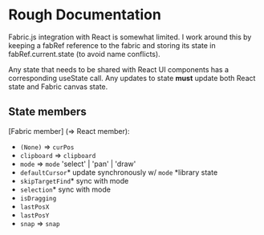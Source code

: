# Rough Documentation

Fabric.js integration with React is somewhat limited. I work around this by keeping a fabRef reference to the fabric and storing its state in fabRef.current.state (to avoid name conflicts).

Any state that needs to be shared with React UI components has a corresponding useState call. Any updates to state **must** update both React state and Fabric canvas state.

## State members
[Fabric member] (=> React member):
- `(None)` => `curPos`
- `clipboard` => `clipboard`
- `mode` => `mode` 'select' | 'pan' | 'draw'
- `defaultCursor`*  update synchronously w/ `mode` *library state
- `skipTargetFind`* sync with mode
- `selection`*    sync with mode
- `isDragging`
- `lastPosX`
- `lastPosY`
- `snap` => `snap`
